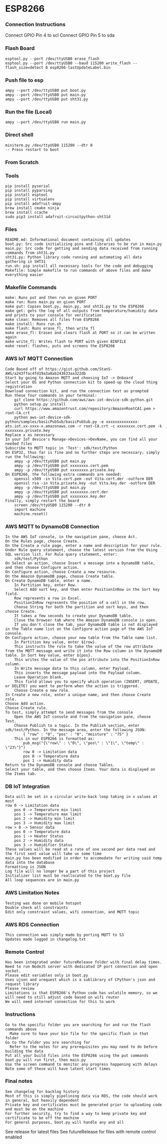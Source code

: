 # ESP8266

### Connection Instructions
  Connect GPIO Pin 4 to scl
  Connect GPIO Pin 5 to sda

### Flash Board
    esptool.py --port /dev/ttyUSB0 erase_flash
    esptool.py --port /dev/ttyUSB0 --baud 115200 write_flash --flash_size=detect 0 esp8266-lastUpdateLabel.bin

### Push file to esp
    ampy --port /dev/ttyUSB0 put boot.py
    ampy --port /dev/ttyUSB0 put main.py
    ampy --port /dev/ttyUSB0 put sht31.py

### Run the file (Local)
    ampy --port /dev/ttyUSB0 run main.py

### Direct shell
    miniterm.py /dev/ttyUSB0 115200 --dtr 0
    -- Press restart to boot

### From Scratch
### Tools
    pip install pyserial
    pip install pyparsing
    pip install esptool
    pip install virtualenv
    pip install adafruit-ampy
    brew install cmake ninja
    brew install ccache
    sudo pip3 install adafruit-circuitpython-sht31d

### Files
    README.md: Informational document containing all updates
    boot.py: Src code initializing pins and libraries to be run in main.py
    main.py: Src code for getting and sending data received from running  commands from sht31.py
    sht31.py: Python library code running and automating all data gathering in SHT31
    run.sh: pip install all necessary tools for the code and debugging
    Makefile: Simple makefile to run commands of above files and make everything easier

### Makefile Commands
    make: Runs put and then run on given PORT
    make run: Runs main.py on given PORT
    make put: Copies boot.py, main.py, and sht31.py to the ESP8266
    make get: gets the log of all outputs from temperature/humidity data and prints to your console for verification
    make clean: Removes all files from ESP8266
    make install: Runs run.sh
    make flash: Runs erase_fl, then write_fl
    make erase_fl: Erases and clears flash at PORT so it can be written again
    make write_fl: Writes flash to PORT with given BINFILE
    make reset: flashes, puts and screens the ESP8266

### AWS IoT MQTT Connection
    Code Based off of https://gist.github.com/StanS-AWS/a243ffac4fd19a3a8ab243633aa322db
    Start by going to Amazon MQTT and choosing IoT -> Onboard
    Select your OS and Python connection kit to speed-up the cloud thing registration
    Download connection kit, and run the connection test as prompted
    Run these four commands in your terminal:
        git clone https://github.com/aws/aws-iot-device-sdk-python.git
        python setup.py install
        curl https://www.amazontrust.com/repository/AmazonRootCA1.pem > root-CA.crt
        python aws-iot-device-sdk-python/samples/basicPubSub/basicPubSub.py -e xxxxxxxxxxxxxx-ats.iot.xx-xxxx-x.amazonaws.com -r root-CA.crt -c xxxxxxxx.cert.pem -k xxxxxxxx.private.key
    Replace x as necessary
    In your IoT device's Manage->Devices->DevName, you can find all your needed files
    Subscribe to MQTT topic in 'Test': sdk/test/Python
    On ESP32, thus far is fine and no further steps are necessary; simply run the following:
        ampy -p /dev/ttyUSB0 put main.py
        ampy -p /dev/ttyUSB0 put xxxxxxxx.cert.pem
        ampy -p /dev/ttyUSB0 put xxxxxxxx.private.key 
    On ESP8266, the following extra commands are needed:
        openssl x509 -in Vita.cert.pem -out Vita.cert.der -outform DER
        openssl rsa -in Vita.private.key -out Vita.key.der -outform DER
        ampy -p /dev/ttyUSB0 put main.py
        ampy -p /dev/ttyUSB0 put xxxxxxxx.cert.der
        ampy -p /dev/ttyUSB0 put xxxxxxxx.key.der 
    Finally, simply restart the board
        screen /dev/ttyUSB0 115200 --dtr 0 
        import machine
        machine.reset()

### AWS MQTT to DynamoDB Connection
    In the AWS IoT console, in the navigation pane, choose Act.
    On the Rules page, choose Create.
    On the Create a rule page, enter a name and description for your rule.
    Under Rule query statement, choose the latest version from the Using SQL version list. For Rule query statement, enter:
        sdk/test/Python
    On Select an action, choose Insert a message into a DynamoDB table, and then choose Configure action.
    On Configure action, choose Create a new resource.
    On the Amazon DynamoDB page, choose Create table.
    On Create DynamoDB table, enter a name. 
        In Partition key, enter Row. 
        Select Add sort key, and then enter PositionInRow in the Sort key field. 
        Row represents a row in Excel. 
        PositionInRow represents the position of a cell in the row. 
        Choose String for both the partition and sort keys, and then choose Create. 
        It takes a few seconds to create your DynamoDB table. 
        Close the browser tab where the Amazon DynamoDB console is open. 
        If you don't close the tab, your DynamoDB table is not displayed in the Table name list on the Configure action page of the AWS IoT console.
    On Configure action, choose your new table from the Table name list. 
        In Partition key value, enter ${row}. 
        This instructs the rule to take the value of the row attribute from the MQTT message and write it into the Row column in the DynamoDB table. In Sort key value, enter ${pos}. 
        This writes the value of the pos attribute into the PositionInRow column. 
        In Write message data to this column, enter Payload. 
        This inserts the message payload into the Payload column. 
        Leave Operation blank. 
        This field allows you to specify which operation (INSERT, UPDATE, or DELETE) you want to perform when the action is triggered. 
        Choose Create a new role.
    In Create a new role, enter a unique name, and then choose Create role.
    Choose Add action.
    Choose Create rule.
    To test, simply attempt to send messages from the console
        Open the AWS IoT console and from the navigation pane, choose Test.
        Choose Publish to a topic. In the Publish section, enter sdk/test/Python. In the message area, enter the following JSON:
            { "row" : "0", "pos" : "0", "moisture" : "75" }
        This in our ESP8266 is formatted as:
            pub_msg("{\"row\" : \"0\", \"pos\" : \"1\", \"temp\" : \"23\"}")
            row 0 -> Limitation data
            pos 0 -> Temperature data
            pos 1 -> Humidity data
    Return to the DynamoDB console and choose Tables.
    Select your table, and then choose Items. Your data is displayed on the Items tab.

### DB IoT Integration
    Data will be set in a circular write-back loop taking in x values at most
    row 0 -> Limitation data
        pos 0 -> Temperature min limit
        pos 1 -> Temperature max limit
        pos 2 -> Humidity min limit
        pos 3 -> Humidity max limit
    row > 0 -> Sensor data
        pos 0 -> Temperature data
        pos 1 -> Heater Status
        pos 2 -> Humidity data
        pos 3 -> Humidifier Status
    These values will be read at a rate of one second per data read and the first sent value will take us some time
    main.py has been modified in order to accomodate for writing said temp data into the database
    Formatting is JSON
    Log file will no longer be a part of this project
    Initializer list must be reallocated to the boot.py file
    All loop sequences are in main.py

### AWS Limitation Notes
    Testing was done on mobile hotspot
    Double check all constraints
    Edit only constraint values, wifi connection, and MQTT topic

### AWS RDS Connection
    This connection was simply made by porting MQTT to S3
    Updates made logged in changelog.txt
    
### Remote Control
    Has been integrated under futureRelease folder with final delay times.
    Need to run NodeJS server with dedicated IP port connection and open socket. 
    Please edit variables only in boot.py
    Uses ujson and urequest which is a sublibrary of CPython's json and request library
    Please review
    Limitations is that ESP8266's Python code has volatile memory, so we will need to still adjust code based on wifi router
    We will need internet connection for this to work

### Instructions
    Go to the specific folder you are searching for and run the flash commands above
      Make sure to have your bin file for the specific flash in that folder
    Go to the folder you are searching for
      Refer to the notes for any prerequisites you may need to do before building the data
    Put all your build files into the ESP8266 using the put commands
    boot.py will run first, then main.py
    Use the screen command to monitor any progress happening with delays
    Note some of these will have latent start times

### Final notes
    See changelog for backlog history
    Most of this is simply pipelining data via RDS, the code should work in general, but heavily dependent
    Private key and certificates must be generated prior to uploading code and must be on the machine
    For further security, try to find a way to keep private key and certificate to be off the machine
    For general purposes, boot.py will handle any and all 

See release for latest files
See futureRelease for files with remote control enabled
